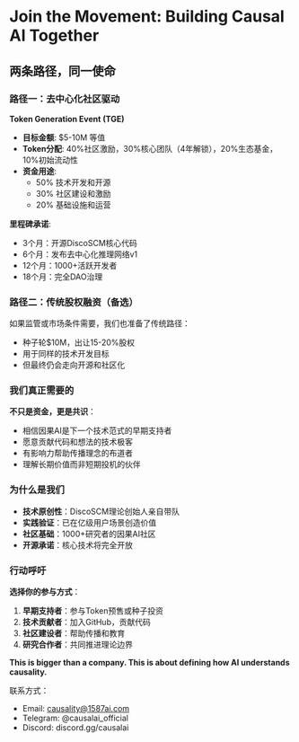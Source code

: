 <!--
# 写作指导：我们需要什么（The Ask）

## 写作目标
清晰传达：我们要什么、为什么要、会带来什么回报

## 核心要素
1. **融资金额** - 具体数字和轮次（种子轮/A轮）
2. **资金用途** - 明确的分配计划
3. **里程碑** - 这笔钱能让我们达到什么目标
4. **投资回报** - 投资人能得到什么

## 资金用途分配（示例）
- 40% 技术研发（招聘X名AI研究员）
- 30% 产品开发（构建MVP和早期产品）
- 20% 市场拓展（获取首批客户）
- 10% 运营支持（基础设施和管理）

## 里程碑规划（18个月）
- [ ] Q1：完成核心团队组建
- [ ] Q2：DiscoSCM原型验证
- [ ] Q3：首个商业试点
- [ ] Q4：3-5个付费客户
- [ ] Q6：下一轮融资就绪

## 除了资金，我们还需要
1. **战略指导** - 需要什么类型的投资人
2. **行业资源** - 客户介绍、合作伙伴
3. **人才网络** - 关键岗位招聘

## 写作框架
1. **明确要求** - 融资金额和条款期望
2. **使用计划** - 每一分钱怎么花
3. **价值创造** - 投资如何转化为价值
4. **退出路径** - 未来的可能性
5. **行动号召** - 下一步怎么推进

## 要传达的信心
- 我们知道要做什么
- 我们知道怎么做
- 我们有能力做成
- 跟我们合作会很顺利

## 成功标准
读完后，投资人应该：
1. 清楚知道要投多少钱
2. 理解资金用途合理性
3. 看到明确的增值路径
4. 想要立即开始尽调
-->

# Join the Movement: Building Causal AI Together

## 两条路径，同一使命

### 路径一：去中心化社区驱动

**Token Generation Event (TGE)**
- **目标金额**: $5-10M 等值
- **Token分配**: 40%社区激励，30%核心团队（4年解锁），20%生态基金，10%初始流动性
- **资金用途**:
  - 50% 技术开发和开源
  - 30% 社区建设和激励
  - 20% 基础设施和运营

**里程碑承诺**:
- 3个月：开源DiscoSCM核心代码
- 6个月：发布去中心化推理网络v1
- 12个月：1000+活跃开发者
- 18个月：完全DAO治理

### 路径二：传统股权融资（备选）

如果监管或市场条件需要，我们也准备了传统路径：
- 种子轮$10M，出让15-20%股权
- 用于同样的技术开发目标
- 但最终仍会走向开源和社区化

### 我们真正需要的

**不只是资金，更是共识**：
- 相信因果AI是下一个技术范式的早期支持者
- 愿意贡献代码和想法的技术极客
- 有影响力帮助传播理念的布道者
- 理解长期价值而非短期投机的伙伴

### 为什么是我们

- **技术原创性**：DiscoSCM理论创始人亲自带队
- **实践验证**：已在亿级用户场景创造价值
- **社区基础**：1000+研究者的因果AI社区
- **开源承诺**：核心技术将完全开放

### 行动呼吁

**选择你的参与方式**：
1. **早期支持者**：参与Token预售或种子投资
2. **技术贡献者**：加入GitHub，贡献代码
3. **社区建设者**：帮助传播和教育
4. **研究合作者**：共同推进理论边界

**This is bigger than a company. This is about defining how AI understands causality.**

联系方式：
- Email: causality@1587ai.com
- Telegram: @causalai_official
- Discord: discord.gg/causalai 